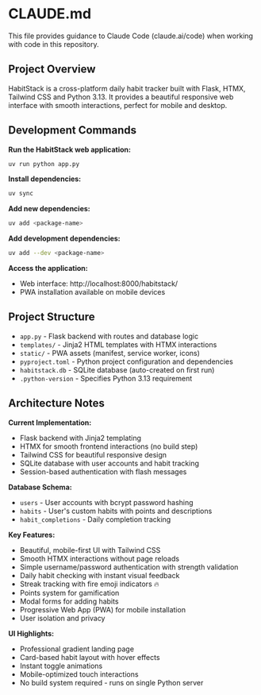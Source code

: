 # CLAUDE.md

This file provides guidance to Claude Code (claude.ai/code) when working with code in this repository.

## Project Overview

HabitStack is a cross-platform daily habit tracker built with Flask, HTMX, Tailwind CSS and Python 3.13. It provides a beautiful responsive web interface with smooth interactions, perfect for mobile and desktop.

## Development Commands

**Run the HabitStack web application:**
```bash
uv run python app.py
```

**Install dependencies:**
```bash
uv sync
```

**Add new dependencies:**
```bash
uv add <package-name>
```

**Add development dependencies:**
```bash
uv add --dev <package-name>
```

**Access the application:**
- Web interface: http://localhost:8000/habitstack/
- PWA installation available on mobile devices

## Project Structure

- `app.py` - Flask backend with routes and database logic
- `templates/` - Jinja2 HTML templates with HTMX interactions
- `static/` - PWA assets (manifest, service worker, icons)
- `pyproject.toml` - Python project configuration and dependencies
- `habitstack.db` - SQLite database (auto-created on first run)
- `.python-version` - Specifies Python 3.13 requirement

## Architecture Notes

**Current Implementation:**
- Flask backend with Jinja2 templating
- HTMX for smooth frontend interactions (no build step)
- Tailwind CSS for beautiful responsive design
- SQLite database with user accounts and habit tracking
- Session-based authentication with flash messages

**Database Schema:**
- `users` - User accounts with bcrypt password hashing
- `habits` - User's custom habits with points and descriptions
- `habit_completions` - Daily completion tracking

**Key Features:**
- Beautiful, mobile-first UI with Tailwind CSS
- Smooth HTMX interactions without page reloads
- Simple username/password authentication with strength validation
- Daily habit checking with instant visual feedback
- Streak tracking with fire emoji indicators 🔥
- Points system for gamification
- Modal forms for adding habits
- Progressive Web App (PWA) for mobile installation
- User isolation and privacy

**UI Highlights:**
- Professional gradient landing page
- Card-based habit layout with hover effects
- Instant toggle animations
- Mobile-optimized touch interactions
- No build system required - runs on single Python server